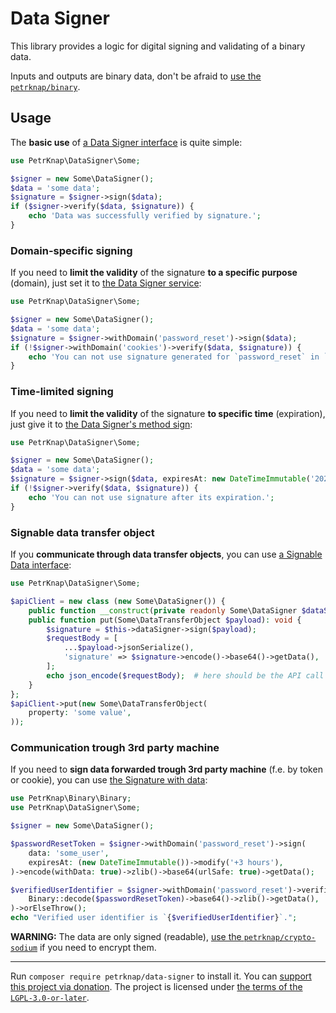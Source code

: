 # Data Signer

This library provides a logic for digital signing and validating of a binary data.

Inputs and outputs are binary data, don't be afraid to [use the `petrknap/binary`](https://github.com/petrknap/php-binary).


## Usage

The **basic use** of [a Data Signer interface](./src/DataSignerInterface.php) is quite simple:
```php
use PetrKnap\DataSigner\Some;

$signer = new Some\DataSigner();
$data = 'some data';
$signature = $signer->sign($data);
if ($signer->verify($data, $signature)) {
    echo 'Data was successfully verified by signature.';
}
```

### Domain-specific signing

If you need to **limit the validity** of the signature **to a specific purpose** (domain), just set it to [the Data Signer service](./src/DataSigner.php):
```php
use PetrKnap\DataSigner\Some;

$signer = new Some\DataSigner();
$data = 'some data';
$signature = $signer->withDomain('password_reset')->sign($data);
if (!$signer->withDomain('cookies')->verify($data, $signature)) {
    echo 'You can not use signature generated for `password_reset` in `cookies`.';
}
```

### Time-limited signing

If you need to **limit the validity** of the signature **to specific time** (expiration), just give it to [the Data Signer's method sign](./src/DataSigner.php):
```php
use PetrKnap\DataSigner\Some;

$signer = new Some\DataSigner();
$data = 'some data';
$signature = $signer->sign($data, expiresAt: new DateTimeImmutable('2025-04-05 09:40:53+02:00'));
if (!$signer->verify($data, $signature)) {
    echo 'You can not use signature after its expiration.';
}
```

### Signable data transfer object

If you **communicate through data transfer objects**, you can use [a Signable Data interface](./src/SignableDataInterface.php):
```php
use PetrKnap\DataSigner\Some;

$apiClient = new class (new Some\DataSigner()) {
    public function __construct(private readonly Some\DataSigner $dataSigner) {}
    public function put(Some\DataTransferObject $payload): void {
        $signature = $this->dataSigner->sign($payload);
        $requestBody = [
            ...$payload->jsonSerialize(),
            'signature' => $signature->encode()->base64()->getData(),
        ];
        echo json_encode($requestBody);  # here should be the API call
    }
};
$apiClient->put(new Some\DataTransferObject(
    property: 'some value',
));
```

### Communication trough 3rd party machine

If you need to **sign data forwarded trough 3rd party machine** (f.e. by token or cookie), you can use [the Signature with data](./src/Signature.php):
```php
use PetrKnap\Binary\Binary;
use PetrKnap\DataSigner\Some;

$signer = new Some\DataSigner();

$passwordResetToken = $signer->withDomain('password_reset')->sign(
    data: 'some_user',
    expiresAt: (new DateTimeImmutable())->modify('+3 hours'),
)->encode(withData: true)->zlib()->base64(urlSafe: true)->getData();

$verifiedUserIdentifier = $signer->withDomain('password_reset')->verified(
    Binary::decode($passwordResetToken)->base64()->zlib()->getData(),
)->orElseThrow();
echo "Verified user identifier is `{$verifiedUserIdentifier}`.";
```

**WARNING:** The data are only signed (readable), [use the `petrknap/crypto-sodium`](https://github.com/petrknap/php-crypto-sodium) if you need to encrypt them.


---

Run `composer require petrknap/data-signer` to install it.
You can [support this project via donation](https://petrknap.github.io/donate.html).
The project is licensed under [the terms of the `LGPL-3.0-or-later`](./COPYING.LESSER).
